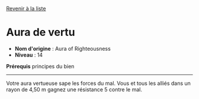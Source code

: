 [Revenir à la liste](..)

# Aura de vertu

 * **Nom d'origine** : Aura of Righteousness
 * **Niveau** : 14


<p><strong>Prérequis</strong> principes du bien</p>
<hr>
<p>Votre aura vertueuse sape les forces du mal. Vous et tous les alliés dans un rayon de 4,50 m gagnez une résistance 5 contre le mal.</p>